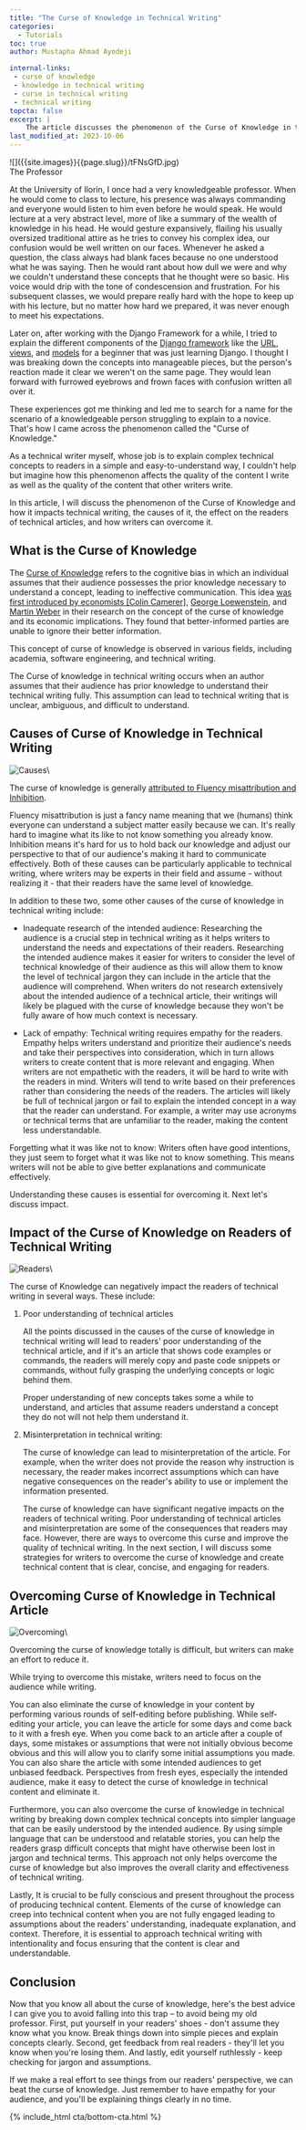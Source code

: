 ```yaml
---
title: "The Curse of Knowledge in Technical Writing"
categories:
  - Tutorials
toc: true
author: Mustapha Ahmad Ayodeji

internal-links:
 - curse of knowledge
 - knowledge in technical writing
 - curse in technical writing
 - technical writing
topcta: false
excerpt: |
    The article discusses the phenomenon of the Curse of Knowledge in technical writing, where authors assume that their audience possesses prior knowledge, leading to ineffective communication. It explores the causes of the curse, its impact on readers, and provides strategies for writers to overcome it and create clear and engaging technical content.
last_modified_at: 2023-10-06
---
```

<div class="align-right">
![]({{site.images}}{{page.slug}}/tFNsGfD.jpg)
<figcaption>The Professor</figcaption>
</div>

At the University of Ilorin, I once had a very knowledgeable professor. When he would come to class to lecture, his presence was always commanding and everyone would listen to him even before he would speak. He would lecture at a very abstract level, more of like a summary of the wealth of knowledge in his head. He would gesture expansively, flailing his usually oversized traditional attire as he tries to convey his complex idea, our confusion would be well written on our faces. Whenever he asked a question, the class always had blank faces because no one understood what he was saying. Then he would rant about how dull we were and why we couldn't understand these concepts that he thought were so basic. His voice would drip with the tone of condescension and frustration. For his subsequent classes, we would prepare really hard with the hope to keep up with his lecture, but no matter how hard we prepared, it was never enough to meet his expectations.

Later on, after working with the Django Framework for a while, I tried to explain the different components of the [Django framework](https://www.djangoproject.com/) like the [URL](https://docs.djangoproject.com/en/4.2/topics/http/urls/), [views](https://docs.djangoproject.com/en/4.2/topics/http/views/), and [models](https://docs.djangoproject.com/en/4.2/topics/db/models/) for a beginner that was just learning Django. I thought I was breaking down the concepts into manageable pieces, but the person's reaction made it clear we weren't on the same page. They would lean forward with furrowed eyebrows and frown faces with confusion written all over it.  

These experiences got me thinking and led me to search for a name for the scenario of a knowledgeable person struggling to explain to a novice. That's how I came across the phenomenon called the "Curse of Knowledge."

As a technical writer myself, whose job is to explain complex technical concepts to readers in a simple and easy-to-understand way, I couldn't help but imagine how this phenomenon affects the quality of the content I write as well as the quality of the content that other writers write.

In this article, I will discuss the phenomenon of the Curse of Knowledge and how it impacts technical writing, the causes of it, the effect on the readers of technical articles, and how writers can overcome it.

## What is the Curse of Knowledge

The [Curse of Knowledge](https://en.m.wikipedia.org/wiki/Curse_of_knowledge) refers to the cognitive bias in which an individual assumes that their audience possesses the prior knowledge necessary to understand a concept, leading to ineffective communication. This idea [was first introduced by economists [Colin Camerer]](https://en.m.wikipedia.org/wiki/Colin_Camerer), [George Loewenstein](https://en.m.wikipedia.org/wiki/George_Loewenstein), and [Martin Weber](https://en.m.wikipedia.org/w/index.php?title=Curse_of_knowledge&action=edit&section=1) in their research on the concept of the curse of knowledge and its economic implications. They found that better-informed parties are unable to ignore their better information.

This concept of curse of knowledge is observed in various fields, including academia, software engineering, and technical writing.

The Curse of knowledge in technical writing occurs when an author assumes that their audience has prior knowledge to understand their technical writing fully. This assumption can lead to technical writing that is unclear, ambiguous, and difficult to understand.

## Causes of Curse of Knowledge in Technical Writing

![Causes]({{site.images}}{{page.slug}}/cause.png)\

The curse of knowledge is generally [attributed to Fluency misattribution and Inhibition](https://www.sciencedirect.com/science/article/abs/pii/S0010027717301245?via%3Dihub).

Fluency misattribution is just a fancy name meaning that we (humans) think everyone can understand a subject matter easily because we can. It's really hard to imagine what its like to not know something you already know. Inhibition means it's hard for us to hold back our knowledge and adjust our perspective to that of our audience's making it hard to communicate effectively. Both of these causes can be particularly applicable to technical writing, where writers may be experts in their field and assume - without realizing it - that their readers have the same level of knowledge.

In addition to these two, some other causes of the curse of knowledge in technical writing include:

- Inadequate research of the intended audience: Researching the audience is a crucial step in technical writing as it helps writers to understand the needs and expectations of their readers. Researching the intended audience makes it easier for writers to consider the level of technical knowledge of their audience as this will allow them to know the level of technical jargon they can include in the article that the audience will comprehend. When writers do not research extensively about the intended audience of a technical article, their writings will likely be plagued with the curse of knowledge because they won't be fully aware of how much context is necessary.

- Lack of empathy: Technical writing requires empathy for the readers. Empathy helps writers understand and prioritize their audience's needs and take their perspectives into consideration, which in turn allows writers to create content that is more relevant and engaging. When writers are not empathetic with the readers, it will be hard to write with the readers in mind. Writers will tend to write based on their preferences rather than considering the needs of the readers. The articles will likely be full of technical jargon or fail to explain the intended concept in a way that the reader can understand. For example, a writer may use acronyms or technical terms that are unfamiliar to the reader, making the content less understandable.

Forgetting what it was like not to know: Writers often have good intentions, they just seem to forget what it was like not to know something. This means writers will not be able to give better explanations and communicate effectively.

Understanding these causes is essential for overcoming it. Next let's discuss impact.

## Impact of the Curse of Knowledge on Readers of Technical Writing

![Readers]({{site.images}}{{page.slug}}/readers.png)\

The curse of Knowledge can negatively impact the readers of technical writing in several ways. These include:

1. Poor understanding of technical articles

   All the points discussed in the causes of the curse of knowledge in technical writing will lead to readers' poor understanding of the technical article, and if it's an article that shows code examples or commands, the readers will merely copy and paste code snippets or commands, without fully grasping the underlying concepts or logic behind them.

   Proper understanding of new concepts takes some a while to understand, and articles that assume readers understand a concept they do not will not help them understand it.

2. Misinterpretation in technical writing:

   The curse of knowledge can lead to misinterpretation of the article. For example, when the writer does not provide the reason why instruction is necessary, the reader makes incorrect assumptions which can have negative consequences on the reader's ability to use or implement the information presented.

   The curse of knowledge can have significant negative impacts on the readers of technical writing. Poor understanding of technical articles and misinterpretation are some of the consequences that readers may face. However, there are ways to overcome this curse and improve the quality of technical writing. In the next section, I will discuss some strategies for writers to overcome the curse of knowledge and create technical content that is clear, concise, and engaging for readers.

## Overcoming Curse of Knowledge in Technical Article

![Overcoming]({{site.images}}{{page.slug}}/overcome.png)\

Overcoming the curse of knowledge totally is difficult, but writers can make an effort to reduce it.

While trying to overcome this mistake, writers need to focus on the audience while writing.

You can also eliminate the curse of knowledge in your content by performing various rounds of self-editing before publishing. While self-editing your article, you can leave the article for some days and come back to it with a fresh eye. When you come back to an article after a couple of days, some mistakes or assumptions that were not initially obvious become obvious and this will allow you to clarify some initial assumptions you made. You can also share the article with some intended audiences to get unbiased feedback. Perspectives from fresh eyes, especially the intended audience, make it easy to detect the curse of knowledge in technical content and eliminate it.

Furthermore, you can also overcome the curse of knowledge in technical writing by breaking down complex technical concepts into simpler language that can be easily understood by the intended audience. By using simple language that can be understood and relatable stories, you can help the readers grasp difficult concepts that might have otherwise been lost in jargon and technical terms. This approach not only helps overcome the curse of knowledge but also improves the overall clarity and effectiveness of technical writing.

Lastly, It is crucial to be fully conscious and present throughout the process of producing technical content. Elements of the curse of knowledge can creep into technical content when you are not fully engaged leading to assumptions about the readers' understanding, inadequate explanation, and context. Therefore, it is essential to approach technical writing with intentionality and focus ensuring that the content is clear and understandable.

## Conclusion

Now that you know all about the curse of knowledge, here's the best advice I can give you to avoid falling into this trap – to avoid being my old professor. First, put yourself in your readers' shoes - don't assume they know what you know. Break things down into simple pieces and explain concepts clearly. Second, get feedback from real readers - they'll let you know when you're losing them. And lastly, edit yourself ruthlessly - keep checking for jargon and assumptions.

If we make a real effort to see things from our readers' perspective, we can beat the curse of knowledge. Just remember to have empathy for your audience, and you'll be explaining things clearly in no time.

{% include_html cta/bottom-cta.html %}

